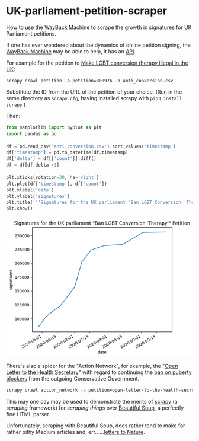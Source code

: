 # UK-parliament-petition-scraper
How to use the WayBack Machine to scrape the growth in signatures for UK Parliament petitions.

If one has ever wondered about the dynamics of online petition signing, the
[WayBack Machine](https://archive.org/web/) may be able to help, it has an
[API](https://github.com/internetarchive/wayback/tree/master/wayback-cdx-server).

For example for the petition to
[Make LGBT conversion therapy illegal in the UK](https://petition.parliament.uk/petitions/300976):

```
scrapy crawl petition -a petition=300976 -o anti_conversion.csv
```

Substitute the ID from the URL of the petition of your choice.
(Run in the same directory as `scrapy.cfg`, having installed scrapy with `pip3 install scrapy`.)

Then:

```python
from matplotlib import pyplot as plt
import pandas as pd

df = pd.read_csv('anti_conversion.csv').sort_values('timestamp')
df['timestamp'] = pd.to_datetime(df.timestamp)
df['delta'] = df[['count']].diff()
df = df[df.delta >1]

plt.xticks(rotation=30, ha='right')
plt.plot(df['timestamp'], df['count'])
plt.xlabel('date')
plt.ylabel('signatures')
plt.title('''Signatures for the UK parliament "Ban LGBT Conversion 'Therapy'" Petition''')
plt.show()
```

![Signatures for the UK parliament "Ban LGBT Conversion 'Therapy'" Petition](https://github.com/augeas/UK-parliament-petition-scraper/blob/master/anti_conversion.png)

There's also a spider for the "Action Network", for example, the "[Open Letter to the Health Secretary](https://actionnetwork.org/petitions/open-letter-to-the-health-secretary)" with regard to continuing the [ban on puberty blockers](https://trans-express.lgbt/post/756244126854512641/there-is-a-pro-transgender-labour-revolt-against) from the outgoing Conservative Government.

```bash
scrapy crawl action_network -a petition=open-letter-to-the-health-secretary -o streeting_fail.csv
```

This may one day may be used to demonstrate the merits of [scrapy](https://scrapy.org/) (a *scraping*
framework) for *scraping things* over
[Beautiful Soup](https://www.crummy.com/software/BeautifulSoup/bs4/doc/), a perfectly fine HTML
parser.

Unfortunately, scraping with Beautiful Soup, does rather tend to make for rather pithy Medium articles
and, err.. ...[letters to Nature](https://www.nature.com/articles/d41586-020-02558-0).




